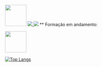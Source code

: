  [<img src="https://hermes.digitalinnovation.one/assets/diome/logo-full.svg" width="70">](https://www.dio.me/users/anaemarcos1337_45438 )
<a href="mailto:luizmarcow@gmail.com">
<img src="https://img.shields.io/badge/Gmail-D14836?style=for-the-badge&logo=gmail&logoColor=white"/>
</a>
[<img src="https://img.shields.io/badge/LinkedIn-0077B5?style=for-the-badge&logo=linkedin&logoColor=white">](https://br.linkedin.com/in/luiz-marcos-abril-silva-536b99264?original_referer=https%3A%2F%2Fwww.google.com%2F)
\**
Formação em andamento:

[<img src="https://hermes.dio.me/tracks/e0b4ad51-a4c7-4e61-a683-c04f6d376e9c.png" width="70">](https://web.dio.me/track/microsoft-copilot-ai)
<div style="width: 200px;">
<a href="https://github.com/TodosPorUm/github-readme-stats">
  <img src="https://github-readme-stats.vercel.app/api/top-langs/?username=TodosPorUm&langs_count=8" alt="Top Langs" />
</a>
</div>
